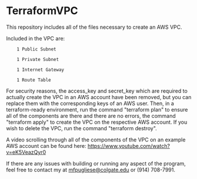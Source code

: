 # TerraformVPC

This repository includes all of the files necessary to create an AWS VPC.
 
Included in the VPC are:

        1 Public Subnet
        
        1 Private Subnet
        
        1 Internet Gateway
        
        1 Route Table
        
        
For security reasons, the access_key and secret_key which are required to actually create the VPC in an AWS account have been removed, but you can replace them with the corresponding keys of an AWS user.  Then, in a terraform-ready environment, run the command "terraform plan" to ensure all of the components are there and there are no errors, the command "terraform apply" to create the VPC on the respective AWS account.  If you wish to delete the VPC, run the command "terraform destroy".

A video scrolling through all of the components of the VPC on an example AWS account can be found here: https://www.youtube.com/watch?v=eK5VeazQyr0


If there are any issues with building or running any aspect of the program, feel free to contact my at mfpugliese@colgate.edu or (914) 708-7991.

